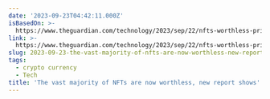 ```yaml
---
date: '2023-09-23T04:42:11.000Z'
isBasedOn: >-
  https://www.theguardian.com/technology/2023/sep/22/nfts-worthless-price?CMP=Share_AndroidApp_Other
link: >-
  https://www.theguardian.com/technology/2023/sep/22/nfts-worthless-price?CMP=Share_AndroidApp_Other
slug: 2023-09-23-the-vast-majority-of-nfts-are-now-worthless-new-report-shows
tags:
  - crypto currency
  - Tech
title: 'The vast majority of NFTs are now worthless, new report shows'
---
```



